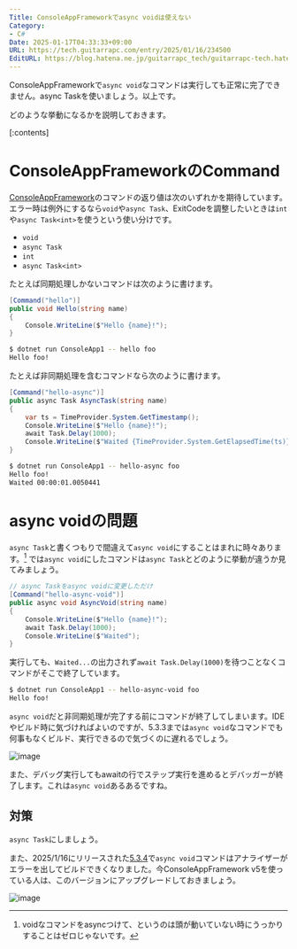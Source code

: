 ```yaml
---
Title: ConsoleAppFrameworkでasync voidは使えない
Category:
- C#
Date: 2025-01-17T04:33:33+09:00
URL: https://tech.guitarrapc.com/entry/2025/01/16/234500
EditURL: https://blog.hatena.ne.jp/guitarrapc_tech/guitarrapc-tech.hatenablog.com/atom/entry/6802418398320422256
---
```


ConsoleAppFrameworkで`async void`なコマンドは実行しても正常に完了できません。async Taskを使いましょう。以上です。

どのような挙動になるかを説明しておきます。

[:contents]

# ConsoleAppFrameworkのCommand

[ConsoleAppFramework](https://github.com/Cysharp/ConsoleAppFramework)のコマンドの返り値は次のいずれかを期待しています。エラー時は例外にするなら`void`や`async Task`、ExitCodeを調整したいときは`int`や`async Task<int>`を使うという使い分けです。

* `void`
* `async Task`
* `int`
* `async Task<int>`

たとえば同期処理しかないコマンドは次のように書けます。

```cs
[Command("hello")]
public void Hello(string name)
{
    Console.WriteLine($"Hello {name}!");
}
```

```sh
$ dotnet run ConsoleApp1 -- hello foo
Hello foo!
```

たとえば非同期処理を含むコマンドなら次のように書けます。

```cs
[Command("hello-async")]
public async Task AsyncTask(string name)
{
    var ts = TimeProvider.System.GetTimestamp();
    Console.WriteLine($"Hello {name}!");
    await Task.Delay(1000);
    Console.WriteLine($"Waited {TimeProvider.System.GetElapsedTime(ts)}");
}
```

```sh
$ dotnet run ConsoleApp1 -- hello-async foo
Hello foo!
Waited 00:00:01.0050441
```


# async voidの問題

`async Task`と書くつもりで間違えて`async void`にすることはまれに時々あります。[^1]
では`async void`にしたコマンドは`async Task`とどのように挙動が違うか見てみましょう。

```cs
// async Taskをasync voidに変更しただけ
[Command("hello-async-void")]
public async void AsyncVoid(string name)
{
    Console.WriteLine($"Hello {name}!");
    await Task.Delay(1000);
    Console.WriteLine($"Waited");
}
```

実行しても、`Waited...`の出力されず`await Task.Delay(1000)`を待つことなくコマンドがそこで終了しています。

```sh
$ dotnet run ConsoleApp1 -- hello-async-void foo
Hello foo!
```

`async void`だと非同期処理が完了する前にコマンドが終了してしまいます。IDEやビルド時に気づければよいのですが、5.3.3までは`async void`なコマンドでも何事もなくビルド、実行できるので気づくのに遅れるでしょう。

![image](https://github.com/user-attachments/assets/c47bca81-cd4d-4916-a1e7-10ccfd96db23)

また、デバッグ実行してもawaitの行でステップ実行を進めるとデバッガーが終了します。これは`async void`あるあるですね。

## 対策

`async Task`にしましょう。

また、2025/1/16にリリースされた[5.3.4](https://github.com/Cysharp/ConsoleAppFramework/releases/tag/5.3.4)で`async void`コマンドはアナライザーがエラーを出してビルドできくなりました。今ConsoleAppFramework v5を使っている人は、このバージョンにアップグレードしておきましょう。

![image](https://github.com/user-attachments/assets/ac48215f-4452-4e14-855a-c2027221a21e)

[^1]: voidなコマンドをasyncつけて、というのは頭が動いていない時にうっかりすることはゼロじゃないです。
